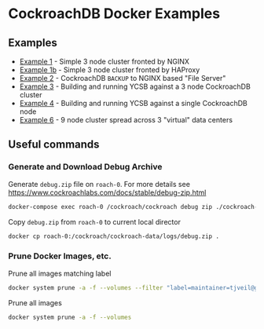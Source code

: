 # CockroachDB Docker Examples

## Examples
* [Example 1](example-1/README.md) - Simple 3 node cluster fronted by NGINX
* [Example 1b](example-1b/README.md) - Simple 3 node cluster fronted by HAProxy
* [Example 2](example-2/README.md) - CockroachDB `BACKUP` to NGINX based "File Server"
* [Example 3](example-3/README.md) - Building and running YCSB against a 3 node CockroachDB cluster
* [Example 4](example-4/README.md) - Building and running YCSB against a single CockroachDB node
* [Example 6](example-6/README.md) - 9 node cluster spread across 3 "virtual" data centers 


## Useful commands

### Generate and Download Debug Archive
Generate `debug.zip` file on `roach-0`.  For more details see https://www.cockroachlabs.com/docs/stable/debug-zip.html
```bash
docker-compose exec roach-0 /cockroach/cockroach debug zip ./cockroach-data/logs/debug.zip --insecure
```

Copy `debug.zip` from `roach-0` to current local director
```bash
docker cp roach-0:/cockroach/cockroach-data/logs/debug.zip .
```

### Prune Docker Images, etc.
Prune all images matching label
```bash
docker system prune -a -f --volumes --filter "label=maintainer=tjveil@gmail.com"
```

Prune all images
```bash
docker system prune -a -f --volumes
```

